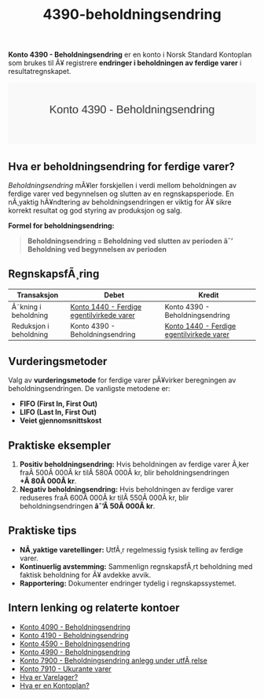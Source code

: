 ﻿---
title: "4390-beholdningsendring"
meta_title: "4390-beholdningsendring"
meta_description: "**Konto 4390 - Beholdningsendring** er en konto i Norsk Standard Kontoplan som brukes til Ã¥ registrere **endringer i beholdningen av ferdige varer** i resultat..."
slug: 4390-beholdningsendring
type: blog
layout: pages/single
---

**Konto 4390 - Beholdningsendring** er en konto i Norsk Standard Kontoplan som brukes til Ã¥ registrere **endringer i beholdningen av ferdige varer** i resultatregnskapet.

![Illustrasjon av konto 4390 Beholdningsendring](4390-beholdningsendring-image.svg)

## Hva er beholdningsendring for ferdige varer?

*Beholdningsendring* mÃ¥ler forskjellen i verdi mellom beholdningen av ferdige varer ved begynnelsen og slutten av en regnskapsperiode. En nÃ¸yaktig hÃ¥ndtering av beholdningsendringen er viktig for Ã¥ sikre korrekt resultat og god styring av produksjon og salg.

**Formel for beholdningsendring:**

> **Beholdningsendring = Beholdning ved slutten av perioden âˆ’ Beholdning ved begynnelsen av perioden**

## RegnskapsfÃ¸ring

| Transaksjon            | Debet                                                                                             | Kredit                                   |
|------------------------|---------------------------------------------------------------------------------------------------|------------------------------------------|
| Ã˜kning i beholdning    | [Konto 1440 - Ferdige egentilvirkede varer](/blogs/kontoplan/1440-ferdige-egentilvirkede-varer "Konto 1440 - Ferdige egentilvirkede varer") | Konto 4390 - Beholdningsendring         |
| Reduksjon i beholdning | Konto 4390 - Beholdningsendring                                                                 | [Konto 1440 - Ferdige egentilvirkede varer](/blogs/kontoplan/1440-ferdige-egentilvirkede-varer "Konto 1440 - Ferdige egentilvirkede varer") |

## Vurderingsmetoder

Valg av **vurderingsmetode** for ferdige varer pÃ¥virker beregningen av beholdningsendringen. De vanligste metodene er:

* **FIFO (First In, First Out)**
* **LIFO (Last In, First Out)**
* **Veiet gjennomsnittskost**

## Praktiske eksempler

1. **Positiv beholdningsendring:** Hvis beholdningen av ferdige varer Ã¸ker fraÂ 500Â 000Â kr tilÂ 580Â 000Â kr, blir beholdningsendringen **+Â 80Â 000Â kr**.
2. **Negativ beholdningsendring:** Hvis beholdningen av ferdige varer reduseres fraÂ 600Â 000Â kr tilÂ 550Â 000Â kr, blir beholdningsendringen **âˆ’Â 50Â 000Â kr**.

## Praktiske tips

* **NÃ¸yaktige varetellinger:** UtfÃ¸r regelmessig fysisk telling av ferdige varer.
* **Kontinuerlig avstemming:** Sammenlign regnskapsfÃ¸rt beholdning med faktisk beholdning for Ã¥ avdekke avvik.
* **Rapportering:** Dokumenter endringer tydelig i regnskapssystemet.

## Intern lenking og relaterte kontoer

* [Konto 4090 - Beholdningsendring](/blogs/kontoplan/4090-beholdningsendring "Konto 4090 - Beholdningsendring")
* [Konto 4190 - Beholdningsendring](/blogs/kontoplan/4190-beholdningsendring "Konto 4190 - Beholdningsendring")
* [Konto 4590 - Beholdningsendring](/blogs/kontoplan/4590-beholdningsendring "Konto 4590 - Beholdningsendring")
* [Konto 4990 - Beholdningsendring](/blogs/kontoplan/4990-beholdningsendring "Konto 4990 - Beholdningsendring")
* [Konto 7900 - Beholdningsendring anlegg under utfÃ¸relse](/blogs/kontoplan/7900-beholdningsendring-anlegg-under-utforelse "Konto 7900 - Beholdningsendring anlegg under utfÃ¸relse")
* [Konto 7910 - Ukurante varer](/blogs/kontoplan/7910-ukurante-varer "Konto 7910 - Ukurante varer")
* [Hva er Varelager?](/blogs/regnskap/hva-er-varelager "Hva er Varelager? Komplett Guide til LagerfÃ¸ring og Verdivurdering")
* [Hva er en Kontoplan?](/blogs/regnskap/hva-er-kontoplan "Hva er en Kontoplan? Komplett Guide til Kontoplaner i Norsk Regnskap")
